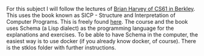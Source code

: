 For this subject I will follow the lectures of [Brian Harvey of CS61 in Berkley](https://archive.org/details/ucberkeley-webcast-PL3E89002AA9B9879E?sort=titleSorter).
This uses the book known as SICP - Structure and Interpretation of Computer Programs.
This is freely found [here](https://mitpress.mit.edu/sites/default/files/sicp/full-text/book/book.html).
The course and the book uses Schema (a Lisp dialect) as the programming language for the explanations and exercises.
To be able to have Schema in the computer, the easiest way is to use docker (if you already know docker, of course).
There is the stklos folder with further instructions.
